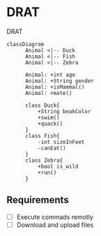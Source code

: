 # DRAT
DRAT

```mermaid
classDiagram
      Animal <|-- Duck
      Animal <|-- Fish
      Animal <|-- Zebra

      Animal: +int age
      Animal: +String gender
      Animal: +isMammal()
      Animal: +mate()
      
      class Duck{
          +String beakColor
          +swim()
          +quack()
      }
      class Fish{
          -int sizeInFeet
          -canEat()
      }
      class Zebra{
          +bool is_wild
          +run()
      }
```

## Requirements
- [ ] Execute commads remotly
- [ ] Download and upload files